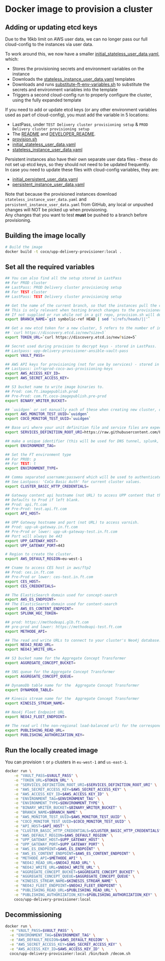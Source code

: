 Docker image to provision a cluster
===================================

Adding or updating etcd keys
----------------------------

Due to the 16kb limit on AWS user data, we can no longer pass our full cloud-config to the instances via user data.

To work around this, we now have a smaller [initial_stateless_user_data.yaml](https://github.com/Financial-Times/upp-provisioners/blob/master/upp-delivery-provisioner/ansible/userdata/initial_stateless_user_data.yaml), which:

* Stores the provisioning secrets and environment variables on the instance
* Downloads the [stateless_instance_user_data.yaml](https://github.com/Financial-Times/upp-provisioners/blob/master/upp-delivery-provisioner/ansible/userdata/stateless_instance_user_data.yaml) templates
* Downloads and runs [substitute-ft-env-variables.sh](https://github.com/Financial-Times/upp-provisioners/blob/master/upp-pub-provisioner/sh/substitute-ft-env-variables.sh) to substitute the secrets and environment variables into the template
* Triggers a second cloud-config run to properly configure the cluster, using the fully expanded template

If you need to add or update etcd keys (or any other environment variables used as part of cloud-config), you must add the variable in 5 locations:

* LastPass, under `TEST Delivery cluster provisioning setup` & `PROD Delivery cluster provisioning setup`
* The [README](https://github.com/Financial-Times/upp-provisioners/blob/master/upp-delivery-provisioner/README.md) and [DEVELOPER_README](https://github.com/Financial-Times/upp-provisioners/blob/master/upp-delivery-provisioner/DEVELOPER_README.md).
* [provision.sh](https://github.com/Financial-Times/upp-provisioners/blob/master/upp-delivery-provisioner/provision.sh)
* [initial_stateless_user_data.yaml](https://github.com/Financial-Times/upp-provisioners/blob/master/upp-delivery-provisioner/ansible/userdata/initial_stateless_user_data.yaml)
* [stateless_instance_user_data.yaml](https://github.com/Financial-Times/upp-provisioners/blob/master/upp-delivery-provisioner/ansible/userdata/stateless_instance_user_data.yaml)

Persistent instances also have their own separate user data files - these do not set up etcd keys, so they should not need to be updated frequently.  
In case you need to update these files with cloud-config variables, they are:
* [initial_persistent_user_data.yaml](https://github.com/Financial-Times/upp-provisioners/blob/master/upp-delivery-provisioner/ansible/userdata/initial_persistent_user_data.yaml)
* [persistent_instance_user_data.yaml](https://github.com/Financial-Times/upp-provisioners/blob/master/upp-delivery-provisioner/ansible/userdata/persistent_instance_user_data.yaml)

Note that because the provisioned instances download `stateless_instance_user_data.yaml` and `persistent_instance_user_data.yaml` from GitHub, any local or unpushed changes will NOT be picked up when provisioning.  
Any changes that you want to test **must** be pushed to a branch before provisioning.

Building the image locally
--------------------------

```bash
# Build the image
docker build -t coco/upp-delivery-provisioner:local .
```


Set all the required variables
------------------------------

```bash
## You can also find all the setup stored in LastPass
## For PROD cluster
## LastPass: PROD Delivery cluster provisioning setup
## For TEST cluster
## LastPass: TEST Delivery cluster provisioning setup

## Get the name of the current branch, so that the instances pull the correct user data templates
## This is only relevant when testing branch changes to the provisioner itself - not required for normal provisioning
## If not supplied or run while not in a git repo, provision.sh will default to master
export BRANCH_NAME=`git symbolic-ref HEAD | sed 's|refs/heads/||'`

## Get a new etcd token for a new cluster, 5 refers to the number of initial boxes in the cluster:
## `curl https://discovery.etcd.io/new?size=5`
export TOKEN_URL=`curl https://discovery.etcd.io/new?size=5`

## Secret used during provision to decrypt keys - stored in LastPass.
## Lastpass: upp-delivery-provisioner-ansible-vault-pass
export VAULT_PASS=

## AWS API keys for provisioning (not for use by services) - stored in LastPass.
## Lastpass: infraprod-coco-aws-provisioning-keys
export AWS_ACCESS_KEY_ID=
export AWS_SECRET_ACCESS_KEY=

## S3 bucket name to write image binaries to.
## Prod: com.ft.imagepublish.prod
## Pre-Prod: com.ft.coco-imagepublish.pre-prod
export BINARY_WRITER_BUCKET=

## `uuidgen` or set manually each of these when creating new cluster, otherwise: they will be automatically generated during the cluster setup (in this case it is not required to pass them at `docker run`)
export AWS_MONITOR_TEST_UUID=`uuidgen`
export COCO_MONITOR_TEST_UUID=`uuidgen`

## Base uri where your unit definition file and service files are expected to be.
export SERVICES_DEFINITION_ROOT_URI=https://raw.githubusercontent.com/Financial-Times/up-service-files/master/

## make a unique identifier (this will be used for DNS tunnel, splunk, AWS tags)
export ENVIRONMENT_TAG=

## Set the FT environment type
## For PROD: p
## For TEST: t
export ENVIRONMENT_TYPE=

## Comma separated username:password which will be used to authenticate(Basic auth) when connecting to the cluster over https.
## See Lastpass: 'CoCo Basic Auth' for current cluster values.
export CLUSTER_BASIC_HTTP_CREDENTIALS=

## Gateway content api hostname (not URL) to access UPP content that the cluster read endpoints (e.g. CPR & CPR-preview) are mapped to.
## Defaults to Prod if left blank.
## Prod: api.ft.com
## Pre-Prod: test.api.ft.com
export API_HOST=

## UPP Gateway hostname and port (not URL) to access varnish.
## Prod: upp-uk-gateway.in.ft.com
## Pre-Prod or lower: upp-uk-gateway-test.in.ft.com
## Port will always be 443
export UPP_GATEWAY_HOST=
export UPP_GATEWAY_PORT=443

# Region to create the cluster.
export AWS_DEFAULT_REGION=eu-west-1

## Cname to access CES host in aws/ftp2
## Prod: ces.in.ft.com
## Pre-Prod or lower: ces-test.in.ft.com
export CES_HOST=
export CES_CREDENTIALS=

## The ElasticSearch domain used for concept-search
export AWS_ES_ENDPOINT=
## The ElasticSearch domain used for content-search
export AWS_ES_CONTENT_ENDPOINT=
export SPLUNK_HEC_TOKEN=

## prod: https://methodeapi.glb.ft.com
## pre-prod and lower: https://methodeapi-test.ft.com
export METHODE_API=

## The read and write URLs to connect to your cluster's Neo4j database.
export NEO4J_READ_URL=
export NEO4J_WRITE_URL=

## S3 bucket name for the Aggregate Concept Transformer
export AGGREGATE_CONCEPT_BUCKET=

## SNS queue for the Aggregate Concept Transformer
export AGGREGATE_CONCEPT_QUEUE=

## DynamoDb table name for the  Aggregate Concept Transformer
export DYNAMODB_TABLE=

## Kinesis stream name for the  Aggregate Concept Transformer
export KINESIS_STREAM_NAME=

## Neo4j Fleet Endpoint URL
export NEO4J_FLEET_ENDPOINT=

## The read url (the non-regional load-balanced url) for the corresponding Publishing cluster and its authorization key. i.e. for pre-prod, this should be set to https://pub-pre-prod-up.ft.com
export PUBLISHING_READ_URL=
export PUBLISHING_AUTHORIZATION_KEY=
```


Run the locally created image
-----------------------------

You can provision `t` or `p` clusters in `eu-west-1` and `us-east-1`.

```bash
docker run \
    -e "VAULT_PASS=$VAULT_PASS" \
    -e "TOKEN_URL=$TOKEN_URL" \
    -e "SERVICES_DEFINITION_ROOT_URI=$SERVICES_DEFINITION_ROOT_URI" \
    -e "AWS_SECRET_ACCESS_KEY=$AWS_SECRET_ACCESS_KEY" \
    -e "AWS_ACCESS_KEY_ID=$AWS_ACCESS_KEY_ID" \
    -e "ENVIRONMENT_TAG=$ENVIRONMENT_TAG" \
    -e "ENVIRONMENT_TYPE=$ENVIRONMENT_TYPE" \
    -e "BINARY_WRITER_BUCKET=$BINARY_WRITER_BUCKET" \
    -e "BRANCH_NAME=$BRANCH_NAME" \
    -e "AWS_MONITOR_TEST_UUID=$AWS_MONITOR_TEST_UUID" \
    -e "COCO_MONITOR_TEST_UUID=$COCO_MONITOR_TEST_UUID" \
    -e "API_HOST=$API_HOST" \
    -e "CLUSTER_BASIC_HTTP_CREDENTIALS=$CLUSTER_BASIC_HTTP_CREDENTIALS" \
    -e "AWS_DEFAULT_REGION=$AWS_DEFAULT_REGION" \
    -e "UPP_GATEWAY_HOST=$UPP_GATEWAY_HOST" \
    -e "UPP_GATEWAY_PORT=$UPP_GATEWAY_PORT" \
    -e "AWS_ES_ENDPOINT=$AWS_ES_ENDPOINT" \
    -e "AWS_ES_CONTENT_ENDPOINT=$AWS_ES_CONTENT_ENDPOINT" \
    -e "METHODE_API=$METHODE_API" \
    -e "NEO4J_READ_URL=$NEO4J_READ_URL" \
    -e "NEO4J_WRITE_URL=$NEO4J_WRITE_URL" \
    -e "AGGREGATE_CONCEPT_BUCKET=$AGGREGATE_CONCEPT_BUCKET" \
    -e "AGGREGATE_CONCEPT_QUEUE=$AGGREGATE_CONCEPT_QUEUE" \
    -e "KINESIS_STREAM_NAME=$KINESIS_STREAM_NAME" \
    -e "NEO4J_FLEET_ENDPOINT=$NEO4J_FLEET_ENDPOINT" \
    -e "PUBLISHING_READ_URL=$PUBLISHING_READ_URL" \
    -e "PUBLISHING_AUTHORIZATION_KEY=$PUBLISHING_AUTHORIZATION_KEY" \
    coco/upp-delivery-provisioner:local
```

Decommissioning
---------------

```bash
docker run \
  -e "VAULT_PASS=$VAULT_PASS" \
  -e "ENVIRONMENT_TAG=$ENVIRONMENT_TAG" \
  -e "AWS_DEFAULT_REGION=$AWS_DEFAULT_REGION" \
  -e "AWS_SECRET_ACCESS_KEY=$AWS_SECRET_ACCESS_KEY" \
  -e "AWS_ACCESS_KEY_ID=$AWS_ACCESS_KEY_ID" \
  coco/upp-delivery-provisioner:local /bin/bash /decom.sh

```
